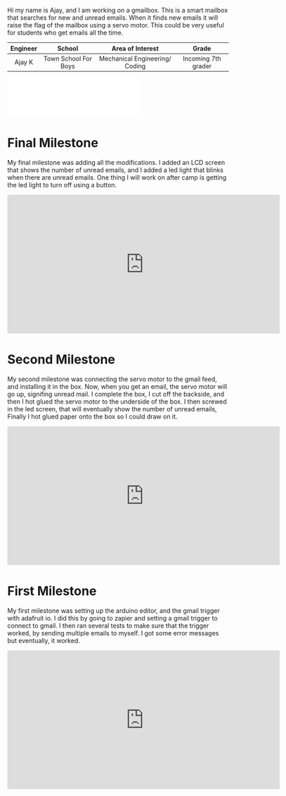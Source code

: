 ﻿
Hi my name is Ajay, and I am working on a gmailbox. This is a smart mailbox that searches for new and unread emails. When it finds new emails it will raise the flag of the mailbox using a servo motor. This could be very useful for students who get emails all the time.

| **Engineer** | **School** | **Area of Interest** | **Grade** |
|:--:|:--:|:--:|:--:|
| Ajay K |Town School For Boys| Mechanical Engineering/ Coding| Incoming 7th grader

![Headstone Image](https://github.com/BlueStampEng/BSE_Template_Portfolio/blob/4655d8c4b2f1d0fa5912511d0b39542520b9f88e/branding/BlueStamp-Engineering-Logo-White.png)
  
# Final Milestone
My final milestone was adding all the modifications. I added an LCD screen that shows the number of unread emails, and I added a led light that blinks when there are unread emails. One thing I will work on after camp is getting the led light to turn off using a button. 

<iframe width=620" height="315" src="https://www.youtube.com/embed/47-EisqhdQQ" title="YouTube video player" frameborder="0" allow="accelerometer; autoplay; clipboard-write; encrypted-media; gyroscope; picture-in-picture" allowfullscreen></iframe>

# Second Milestone
My second milestone was connecting the servo motor to the gmail feed, and installing it in the box. Now, when you get an email, the servo motor will go up, signifing unread mail. I complete the box, I cut off the backside, and then I hot glued the servo motor to the underside of the box. I then screwed in the led screen, that will eventually show the number of unread emails, Finally I hot glued paper onto the box so I could draw on it. 

<iframe width="620" height="315" src="https://www.youtube.com/embed/UXgaGvdHS5Y" title="YouTube video player" frameborder="0" allow="accelerometer; autoplay; clipboard-write; encrypted-media; gyroscope; picture-in-picture" allowfullscreen></iframe>
 
 
 # First Milestone
 My first milestone was setting up the arduino editor, and the gmail trigger with adafruit io. I did this by going to zapier and setting a gmail trigger to connect to gmail. I then ran several tests to make sure that the trigger worked, by sending multiple emails to myself. I got some error messages but eventually, it worked.

<iframe width="620" height="315" src="https://www.youtube.com/embed/Ma9xcj7Ukk0" title="YouTube video player" frameborder="0" allow="accelerometer; autoplay; clipboard-write; encrypted-media; gyroscope; picture-in-picture" allowfullscreen></iframe>
